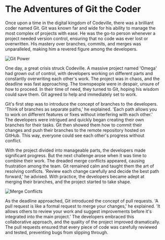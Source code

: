 # The Adventures of Git the Coder

Once upon a time in the digital kingdom of Codeville, there was a brilliant coder named Git. Git was known far and wide for his ability to manage the most complex of projects with ease. He was the go-to person whenever a project needed version control, ensuring that no code was ever lost or overwritten. His mastery over branches, commits, and merges was unparalleled, making him a revered figure among the developers.

![Git Power](https://media.giphy.com/media/L8K62iTDkzGX6/giphy.gif)

One day, a great crisis struck Codeville. A massive project named 'Omega' had grown out of control, with developers working on different parts and constantly overwriting each other's work. The project was in chaos, and the deadline was fast approaching. The townspeople were in despair, unsure of how to proceed. In their time of need, they turned to Git, hoping his wisdom could save them. Git agreed to help and immediately set to work.

Git's first step was to introduce the concept of branches to the developers. 'Think of branches as separate paths,' he explained. 'Each path allows you to work on different features or fixes without interfering with each other.' The developers were intrigued and quickly began creating their own branches for their tasks. Git then showed them how to commit their changes and push their branches to the remote repository hosted on GitHub. This way, everyone could see each other's progress without conflict.


With the project divided into manageable parts, the developers made significant progress. But the next challenge arose when it was time to combine their work. The dreaded merge conflicts appeared, causing frustration among the team. Git remained calm and taught them the art of resolving conflicts. 'Review each change carefully and decide the best path forward,' he advised. With practice, the developers became adept at merging their branches, and the project started to take shape.

![Merge Conflicts](https://media.giphy.com/media/26xBwdIuRJiAIqHwA/giphy.gif)

As the deadline approached, Git introduced the concept of pull requests. 'A pull request is like a formal request to merge your changes,' he explained. 'It allows others to review your work and suggest improvements before it's integrated into the main project.' The developers embraced this collaborative approach, and the quality of the project improved dramatically. The pull requests ensured that every piece of code was carefully reviewed and tested, preventing bugs from slipping through.
